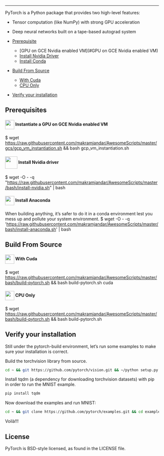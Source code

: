 ----------------------------------------------------------------------------------------------
PyTorch is a Python package that provides two high-level features:
- Tensor computation (like NumPy) with strong GPU acceleration
- Deep neural networks built on a tape-based autograd system

- [Prerequisite](#Prerequisite)
  - [GPU on GCE Nvidia enabled VM](#GPU on GCE Nvidia enabled VM)
  - [Install Nvidia Driver](#Install-Nvidia-Driver)
  - [Install Conda](#Install-Conda)
- [Build From Source](#Build-From-Source)
  - [With Cuda](#With-Cuda)
  - [CPU Only](#CPU-Only)
- [Verify your installation](#Verify-your-installation)

## Prerequisites

#### <img src="https://raw.githubusercontent.com/data-scientifically-yours/resources/master/icones/gce.png" width="30" height="30" align="center"/> Instantiate a GPU on GCE Nvidia enabled VM
  $ wget https://raw.githubusercontent.com/makramjandar/AwesomeScripts/master/gcs/gcp_vm_instantiation.sh && bash gcp_vm_instantiation.sh

#### <img src="https://raw.githubusercontent.com/data-scientifically-yours/resources/master/icones/nvidia.png" width="40" height="40" align="center"/> Install Nvidia driver
  $ wget -O - -q "https://raw.githubusercontent.com/makramjandar/AwesomeScripts/master/bash/install-nvidia.sh" | bash

#### <img src="https://raw.githubusercontent.com/data-scientifically-yours/resources/master/icones/anaconda.png" width="30" height="30" align="center"/> Install Anaconda
When building anything, it’s safer to do it in a conda environment lest you mess 
up and pollute your system environment. 
  $ wget -O - -q 'https://raw.githubusercontent.com/makramjandar/AwesomeScripts/master/bash/install-anaconda.sh' | bash

## Build From Source

#### <img src="https://raw.githubusercontent.com/data-scientifically-yours/resources/master/icones/cudnn.png" width="30" height="30" align="center"/> With Cuda
  $ wget https://raw.githubusercontent.com/makramjandar/AwesomeScripts/master/bash/build-pytorch.sh && bash build-pytorch.sh cuda
  
#### <img src="https://raw.githubusercontent.com/data-scientifically-yours/resources/master/icones/cpu.png" width="30" height="30" align="center"/> CPU Only
  $ wget https://raw.githubusercontent.com/makramjandar/AwesomeScripts/master/bash/build-pytorch.sh && bash build-pytorch.sh
  
## Verify your installation

Still under the pytorch-build environment, let’s run some examples to make sure your installation is correct.

Build the torchvision library from source.
```bash
cd ~ && git https://github.com/pytorch/vision.git && ~/python setup.py install
```

Install tqdm (a dependency for downloading torchvision datasets) with pip in order to run the MNIST example. 

```bash
pip install tqdm
```

Now download the examples and run MNIST:

```bash
cd ~ && git clone https://github.com/pytorch/examples.git && cd examples/mnist/python main.py
```

Voilà!!!

## License
PyTorch is BSD-style licensed, as found in the LICENSE file.
